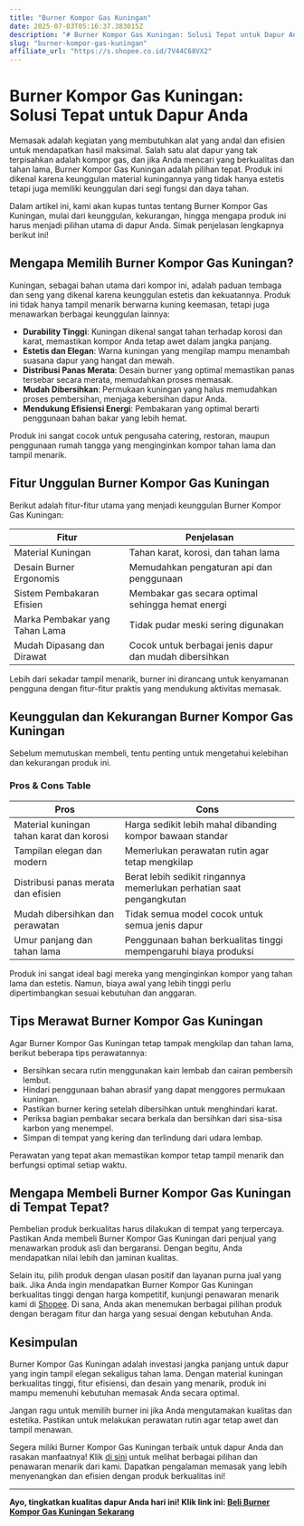 ```yaml
---
title: "Burner Kompor Gas Kuningan"
date: 2025-07-03T05:16:37.383015Z
description: "# Burner Kompor Gas Kuningan: Solusi Tepat untuk Dapur Anda..."
slug: "burner-kompor-gas-kuningan"
affiliate_url: "https://s.shopee.co.id/7V44C68VX2"
---
```

# Burner Kompor Gas Kuningan: Solusi Tepat untuk Dapur Anda

Memasak adalah kegiatan yang membutuhkan alat yang andal dan efisien untuk mendapatkan hasil maksimal. Salah satu alat dapur yang tak terpisahkan adalah kompor gas, dan jika Anda mencari yang berkualitas dan tahan lama, Burner Kompor Gas Kuningan adalah pilihan tepat. Produk ini dikenal karena keunggulan material kuningannya yang tidak hanya estetis tetapi juga memiliki keunggulan dari segi fungsi dan daya tahan.

Dalam artikel ini, kami akan kupas tuntas tentang Burner Kompor Gas Kuningan, mulai dari keunggulan, kekurangan, hingga mengapa produk ini harus menjadi pilihan utama di dapur Anda. Simak penjelasan lengkapnya berikut ini!

## Mengapa Memilih Burner Kompor Gas Kuningan?

Kuningan, sebagai bahan utama dari kompor ini, adalah paduan tembaga dan seng yang dikenal karena keunggulan estetis dan kekuatannya. Produk ini tidak hanya tampil menarik berwarna kuning keemasan, tetapi juga menawarkan berbagai keunggulan lainnya:

- **Durability Tinggi**: Kuningan dikenal sangat tahan terhadap korosi dan karat, memastikan kompor Anda tetap awet dalam jangka panjang.
- **Estetis dan Elegan**: Warna kuningan yang mengilap mampu menambah suasana dapur yang hangat dan mewah.
- **Distribusi Panas Merata**: Desain burner yang optimal memastikan panas tersebar secara merata, memudahkan proses memasak.
- **Mudah Dibersihkan**: Permukaan kuningan yang halus memudahkan proses pembersihan, menjaga kebersihan dapur Anda.
- **Mendukung Efisiensi Energi**: Pembakaran yang optimal berarti penggunaan bahan bakar yang lebih hemat.

Produk ini sangat cocok untuk pengusaha catering, restoran, maupun penggunaan rumah tangga yang menginginkan kompor tahan lama dan tampil menarik.

## Fitur Unggulan Burner Kompor Gas Kuningan

Berikut adalah fitur-fitur utama yang menjadi keunggulan Burner Kompor Gas Kuningan:

| Fitur                         | Penjelasan                                                      |
|------------------------------|-----------------------------------------------------------------|
| Material Kuningan           | Tahan karat, korosi, dan tahan lama                            |
| Desain Burner Ergonomis     | Memudahkan pengaturan api dan penggunaan                        |
| Sistem Pembakaran Efisien    | Membakar gas secara optimal sehingga hemat energi             |
| Marka Pembakar yang Tahan Lama | Tidak pudar meski sering digunakan                        |
| Mudah Dipasang dan Dirawat  | Cocok untuk berbagai jenis dapur dan mudah dibersihkan        |

Lebih dari sekadar tampil menarik, burner ini dirancang untuk kenyamanan pengguna dengan fitur-fitur praktis yang mendukung aktivitas memasak.

## Keunggulan dan Kekurangan Burner Kompor Gas Kuningan

Sebelum memutuskan membeli, tentu penting untuk mengetahui kelebihan dan kekurangan produk ini.

### Pros & Cons Table

| Pros                                                | Cons                                                      |
|-----------------------------------------------------|-----------------------------------------------------------|
| Material kuningan tahan karat dan korosi           | Harga sedikit lebih mahal dibanding kompor bawaan standar |
| Tampilan elegan dan modern                        | Memerlukan perawatan rutin agar tetap mengkilap          |
| Distribusi panas merata dan efisien                | Berat lebih sedikit ringannya memerlukan perhatian saat pengangkutan |
| Mudah dibersihkan dan perawatan                  | Tidak semua model cocok untuk semua jenis dapur         |
| Umur panjang dan tahan lama                        | Penggunaan bahan berkualitas tinggi mempengaruhi biaya produksi |

Produk ini sangat ideal bagi mereka yang menginginkan kompor yang tahan lama dan estetis. Namun, biaya awal yang lebih tinggi perlu dipertimbangkan sesuai kebutuhan dan anggaran.

## Tips Merawat Burner Kompor Gas Kuningan

Agar Burner Kompor Gas Kuningan tetap tampak mengkilap dan tahan lama, berikut beberapa tips perawatannya:

- Bersihkan secara rutin menggunakan kain lembab dan cairan pembersih lembut.
- Hindari penggunaan bahan abrasif yang dapat menggores permukaan kuningan.
- Pastikan burner kering setelah dibersihkan untuk menghindari karat.
- Periksa bagian pembakar secara berkala dan bersihkan dari sisa-sisa karbon yang menempel.
- Simpan di tempat yang kering dan terlindung dari udara lembap.

Perawatan yang tepat akan memastikan kompor tetap tampil menarik dan berfungsi optimal setiap waktu.

## Mengapa Membeli Burner Kompor Gas Kuningan di Tempat Tepat?

Pembelian produk berkualitas harus dilakukan di tempat yang terpercaya. Pastikan Anda membeli Burner Kompor Gas Kuningan dari penjual yang menawarkan produk asli dan bergaransi. Dengan begitu, Anda mendapatkan nilai lebih dan jaminan kualitas.

Selain itu, pilih produk dengan ulasan positif dan layanan purna jual yang baik. Jika Anda ingin mendapatkan Burner Kompor Gas Kuningan berkualitas tinggi dengan harga kompetitif, kunjungi penawaran menarik kami di [Shopee](https://s.shopee.co.id/7V44C68VX2). Di sana, Anda akan menemukan berbagai pilihan produk dengan beragam fitur dan harga yang sesuai dengan kebutuhan Anda.

## Kesimpulan

Burner Kompor Gas Kuningan adalah investasi jangka panjang untuk dapur yang ingin tampil elegan sekaligus tahan lama. Dengan material kuningan berkualitas tinggi, fitur efisiensi, dan desain yang menarik, produk ini mampu memenuhi kebutuhan memasak Anda secara optimal.

Jangan ragu untuk memilih burner ini jika Anda mengutamakan kualitas dan estetika. Pastikan untuk melakukan perawatan rutin agar tetap awet dan tampil menawan.

Segera miliki Burner Kompor Gas Kuningan terbaik untuk dapur Anda dan rasakan manfaatnya! Klik [di sini](https://s.shopee.co.id/7V44C68VX2) untuk melihat berbagai pilihan dan penawaran menarik dari kami. Dapatkan pengalaman memasak yang lebih menyenangkan dan efisien dengan produk berkualitas ini!

---

**Ayo, tingkatkan kualitas dapur Anda hari ini! Klik link ini: [Beli Burner Kompor Gas Kuningan Sekarang](https://s.shopee.co.id/7V44C68VX2)**
